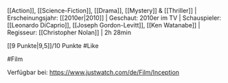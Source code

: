 [[Action]], [[Science-Fiction]], [[Drama]], [[Mystery]] & [[Thriller]] | Erscheinungsjahr: [[2010er|2010]] | Geschaut: 2010er im TV | Schauspieler: [[Leonardo DiCaprio]], [[Joseph Gordon-Levitt]], [[Ken Watanabe]] | Regisseur: [[Christopher Nolan]] | 2h 28min

[[9 Punkte|9,5]]/10 Punkte #Like 


#Film 

Verfügbar bei: https://www.justwatch.com/de/Film/Inception